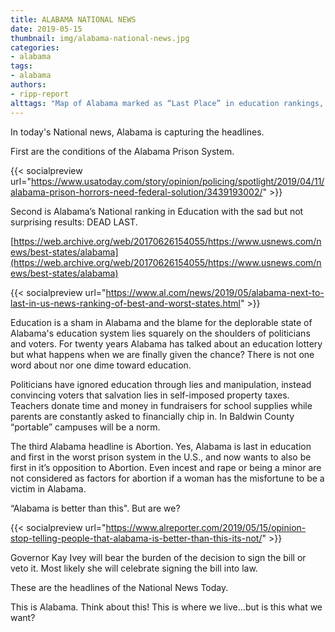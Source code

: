 ```yaml
---
title: ALABAMA NATIONAL NEWS
date: 2019-05-15
thumbnail: img/alabama-national-news.jpg
categories:
- alabama
tags:
- alabama
authors:
- ripp-report
alttags: "Map of Alabama marked as “Last Place” in education rankings, overlaid with a red ribbon"
---
```

In today's National news, Alabama is capturing the headlines.

First are the conditions of the Alabama Prison System.

{{< socialpreview url="https://www.usatoday.com/story/opinion/policing/spotlight/2019/04/11/alabama-prison-horrors-need-federal-solution/3439193002/" >}}

Second is Alabama’s National ranking in Education with the sad but not surprising results: DEAD LAST.

[https://web.archive.org/web/20170626154055/https://www.usnews.com/news/best-states/alabama](https://web.archive.org/web/20170626154055/https://www.usnews.com/news/best-states/alabama)

{{< socialpreview url="https://www.al.com/news/2019/05/alabama-next-to-last-in-us-news-ranking-of-best-and-worst-states.html" >}}

Education is a sham in Alabama and the blame for the deplorable state of Alabama's education system lies squarely on the shoulders of politicians and voters. For twenty years Alabama has talked about an education lottery but what happens when we are finally given the chance? There is not one word about nor one dime toward education.

Politicians have ignored education through lies and manipulation, instead convincing voters that salvation lies in self-imposed property taxes. Teachers donate time and money in fundraisers for school supplies while parents are constantly asked to financially chip in. In Baldwin County “portable” campuses will be a norm.

The third Alabama headline is Abortion. Yes, Alabama is last in education and first in the worst prison system in the U.S., and now wants to also be first in it’s opposition to Abortion. Even incest and rape or being a minor are not considered as factors for abortion if a woman has the misfortune to be a victim in Alabama.

“Alabama is better than this". But are we?

{{< socialpreview url="https://www.alreporter.com/2019/05/15/opinion-stop-telling-people-that-alabama-is-better-than-this-its-not/" >}}

Governor Kay Ivey will bear the burden of the decision to sign the bill or veto it. Most likely she will celebrate signing the bill into law.

These are the headlines of the National News Today.

This is Alabama. Think about this! This is where we live...but is this what we want?
